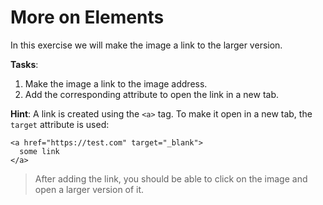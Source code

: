 # More on Elements

In this exercise we will make the image a link to the larger version.

**Tasks**:
1. Make the image a link to the image address.
2. Add the corresponding attribute to open the link in a new tab.

**Hint**: A link is created using the `<a>` tag. To make it open in a new tab, the `target` attribute is used:
```
<a href="https://test.com" target="_blank">
  some link
</a>
```

>After adding the link, you should be able to click on the image and open a larger version of it.
